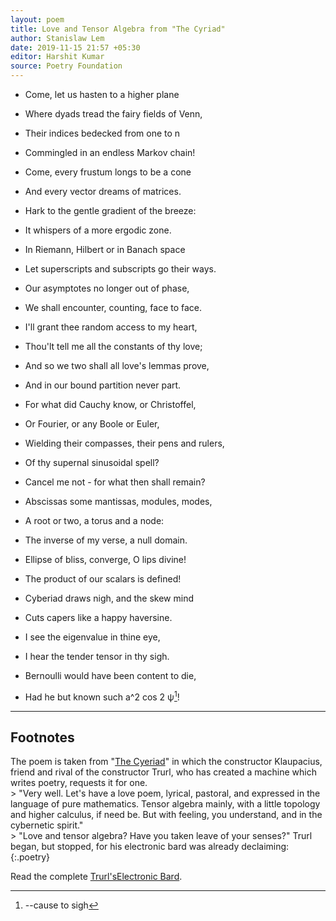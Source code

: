 ```yaml
---
layout: poem
title: Love and Tensor Algebra from "The Cyriad"
author: Stanislaw Lem
date: 2019-11-15 21:57 +05:30
editor: Harshit Kumar
source: Poetry Foundation
---
```


- Come, let us hasten to a higher plane
- Where dyads tread the fairy fields of Venn,
- Their indices bedecked from one to n
- Commingled in an endless Markov chain!

- Come, every frustum longs to be a cone
- And every vector dreams of matrices.
- Hark to the gentle gradient of the breeze:
- It whispers of a more ergodic zone.

- In Riemann, Hilbert or in Banach space
- Let superscripts and subscripts go their ways.
- Our asymptotes no longer out of phase,
- We shall encounter, counting, face to face.

- I'll grant thee random access to my heart,
- Thou'lt tell me all the constants of thy love;
- And so we two shall all love's lemmas prove,
- And in our bound partition never part.

- For what did Cauchy know, or Christoffel,
- Or Fourier, or any Boole or Euler,
- Wielding their compasses, their pens and rulers,
- Of thy supernal sinusoidal spell?

- Cancel me not - for what then shall remain?
- Abscissas some mantissas, modules, modes,
- A root or two, a torus and a node:
- The inverse of my verse, a null domain.

- Ellipse of bliss, converge, O lips divine!
- The product of our scalars is defined!
- Cyberiad draws nigh, and the skew mind
- Cuts capers like a happy haversine.

- I see the eigenvalue in thine eye,
- I hear the tender tensor in thy sigh.
- Bernoulli would have been content to die,
- Had he but known such a^2 cos 2 ψ[^fn1]!

---

## Footnotes

[^fn1]: --cause to sigh

The poem is taken from "[The Cyeriad](https://en.wikipedia.org/wiki/The_Cyberiad)" in which the constructor Klaupacius, friend and rival of the constructor Trurl, who has created a machine which writes poetry, requests it for one.  
    > "Very well. Let's have a love poem, lyrical, pastoral, and expressed in the language of pure mathematics. Tensor algebra mainly, with a little topology and higher calculus, if need be. But with feeling, you understand, and in the cybernetic spirit."  
    >  "Love and tensor algebra? Have you taken leave of your senses?" Trurl began, but stopped, for his electronic bard was already declaiming:
    {:.poetry}

Read the complete [Trurl'sElectronic Bard](http://sfbay-anarchists.org/wp-content/uploads/2012/05/Trurls-Electronic-Bard.pdf).
